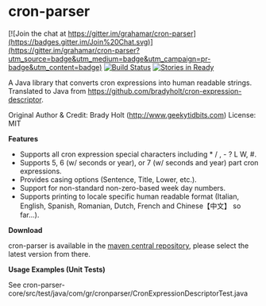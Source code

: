 cron-parser
===========

[![Join the chat at https://gitter.im/grahamar/cron-parser](https://badges.gitter.im/Join%20Chat.svg)](https://gitter.im/grahamar/cron-parser?utm_source=badge&utm_medium=badge&utm_campaign=pr-badge&utm_content=badge)
[![Build Status](https://travis-ci.org/grahamar/cron-parser.png?branch=master)](https://travis-ci.org/grahamar/cron-parser) [![Stories in Ready](https://badge.waffle.io/grahamar/cron-parser.png?label=ready)](https://waffle.io/grahamar/cron-parser)

A Java library that converts cron expressions into human readable strings.
Translated to Java from https://github.com/bradyholt/cron-expression-descriptor.

Original Author & Credit: Brady Holt (http://www.geekytidbits.com)
License: MIT

**Features**

 * Supports all cron expression special characters including * / , - ? L W, #.
 * Supports 5, 6 (w/ seconds or year), or 7 (w/ seconds and year) part cron expressions.
 * Provides casing options (Sentence, Title, Lower, etc.).
 * Support for non-standard non-zero-based week day numbers.
 * Supports printing to locale specific human readable format (Italian, English, Spanish, Romanian, Dutch, French and Chinese【中文】 so far...).

**Download**

cron-parser is available in the [maven central repository](http://search.maven.org/#search%7Cga%7C1%7Cg%3A%22net.redhogs.cronparser%22), please select the latest version from there.

**Usage Examples (Unit Tests)**

See cron-parser-core/src/test/java/com/gr/cronparser/CronExpressionDescriptorTest.java
